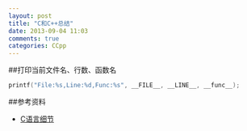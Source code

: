```yaml
---
layout: post
title: "C和C++总结"
date: 2013-09-04 11:03
comments: true
categories: CCpp
---
```


<!--more-->

##打印当前文件名、行数、函数名

```c
printf("File:%s,Line:%d,Func:%s", __FILE__, __LINE__, __func__);
```

##参考资料
- [C语言细节](http://mingxinglai.com/cn/2012/08/details-of-c-programming/)
